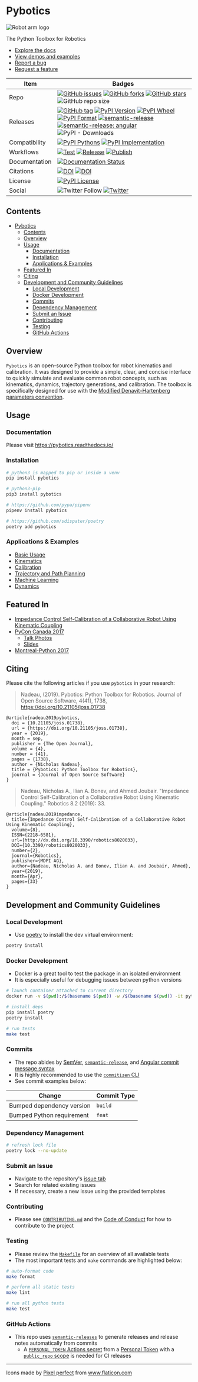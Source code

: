 # Pybotics

![Robot arm logo](media/python-robot.png)

The Python Toolbox for Robotics

- [Explore the docs](https://pybotics.readthedocs.io)
- [View demos and examples](https://github.com/nnadeau/pybotics/tree/master/examples)
- [Report a bug](https://github.com/nnadeau/pybotics/issues)
- [Request a feature](https://github.com/nnadeau/pybotics/issues)

| Item          | Badges                                                                                                                                                                                                                                                                                                                                                                                                                                                                                                                                                                                                                                                                                                         |
| ------------- | -------------------------------------------------------------------------------------------------------------------------------------------------------------------------------------------------------------------------------------------------------------------------------------------------------------------------------------------------------------------------------------------------------------------------------------------------------------------------------------------------------------------------------------------------------------------------------------------------------------------------------------------------------------------------------------------------------------- |
| Repo          | [![GitHub issues](https://img.shields.io/github/issues/nnadeau/pybotics.svg)](https://github.com/nnadeau/pybotics/issues) [![GitHub forks](https://img.shields.io/github/forks/nnadeau/pybotics.svg)](https://github.com/nnadeau/pybotics/network) [![GitHub stars](https://img.shields.io/github/stars/nnadeau/pybotics.svg)](https://github.com/nnadeau/pybotics/stargazers) ![GitHub repo size](https://img.shields.io/github/repo-size/engnadeau/pybotics)                                                                                                                                                                                                                                                 |
| Releases      | [![GitHub tag](https://img.shields.io/github/tag/nnadeau/pybotics.svg?maxAge=2592000?style=flat-square)](https://github.com/nnadeau/pybotics/releases) [![PyPI Version](https://img.shields.io/pypi/v/pybotics.svg)](https://pypi.python.org/pypi/pybotics) [![PyPI Wheel](https://img.shields.io/pypi/wheel/pybotics.svg)](https://pypi.python.org/pypi/pybotics) [![PyPI Format](https://img.shields.io/pypi/format/pybotics.svg)](https://pypi.python.org/pypi/pybotics) [![semantic-release](https://img.shields.io/badge/%20%20%F0%9F%93%A6%F0%9F%9A%80-semantic--release-e10079.svg)](https://github.com/semantic-release/semantic-release) [![semantic-release: angular](https://img.shields.io/badge/semantic--release-angular-e10079?logo=semantic-release)](https://github.com/semantic-release/semantic-release) ![PyPI - Downloads](https://img.shields.io/pypi/dm/pybotics) |
| Compatibility | [![PyPI Pythons](https://img.shields.io/pypi/pyversions/pybotics.svg)](https://pypi.python.org/pypi/pybotics) [![PyPI Implementation](https://img.shields.io/pypi/implementation/pybotics.svg)](https://pypi.python.org/pypi/pybotics)                                                                                                                                                                                                                                                                                                                                                                                                                                                                         |
| Workflows     | [![Test](https://github.com/nnadeau/pybotics/workflows/Test/badge.svg)](https://github.com/nnadeau/pybotics/actions) [![Release](https://github.com/nnadeau/pybotics/workflows/Release/badge.svg)](https://github.com/nnadeau/pybotics/actions) [![Publish](https://github.com/nnadeau/pybotics/workflows/Publish/badge.svg)](https://github.com/nnadeau/pybotics/actions)                                                                                                                                                                                                                                                                                                                                     |
| Documentation | [![Documentation Status](https://readthedocs.org/projects/pybotics/badge/?version=latest)](https://pybotics.readthedocs.io/en/latest/?badge=latest)                                                                                                                                                                                                                                                                                                                                                                                                                                                                                                                                                            |
| Citations     | [![DOI](https://joss.theoj.org/papers/10.21105/joss.01738/status.svg)](https://doi.org/10.21105/joss.01738) [![DOI](https://zenodo.org/badge/66797360.svg)](https://zenodo.org/badge/latestdoi/66797360)                                                                                                                                                                                                                                                                                                                                                                                                                                                                                                       |
| License       | [![PyPI License](https://img.shields.io/pypi/l/pybotics.svg)](https://pypi.python.org/pypi/pybotics)                                                                                                                                                                                                                                                                                                                                                                                                                                                                                                                                                                                                           |
| Social        | ![Twitter Follow](https://img.shields.io/twitter/follow/engnadeau?style=social) [![Twitter](https://img.shields.io/twitter/url?style=social&url=https%3A%2F%2Fgithub.com%2Fnnadeau%2Fpybotics)](https://twitter.com/intent/tweet?text=Wow:&url=https%3A%2F%2Fgithub.com%2Fnnadeau%2Fpybotics)                                                                                                                                                                                                                                                                                                                                                                                                                  |

## Contents

- [Pybotics](#pybotics)
  - [Contents](#contents)
  - [Overview](#overview)
  - [Usage](#usage)
    - [Documentation](#documentation)
    - [Installation](#installation)
    - [Applications & Examples](#applications--examples)
  - [Featured In](#featured-in)
  - [Citing](#citing)
  - [Development and Community Guidelines](#development-and-community-guidelines)
    - [Local Development](#local-development)
    - [Docker Development](#docker-development)
    - [Commits](#commits)
    - [Dependency Management](#dependency-management)
    - [Submit an Issue](#submit-an-issue)
    - [Contributing](#contributing)
    - [Testing](#testing)
    - [GitHub Actions](#github-actions)

## Overview

`Pybotics` is an open-source Python toolbox for robot kinematics and calibration.
It was designed to provide a simple, clear, and concise interface to quickly simulate and evaluate common robot concepts, such as kinematics, dynamics, trajectory generations, and calibration.
The toolbox is specifically designed for use with the [Modified Denavit–Hartenberg parameters convention](https://en.wikipedia.org/wiki/Denavit%E2%80%93Hartenberg_parameters#Modified_DH_parameters).

## Usage

### Documentation

Please visit https://pybotics.readthedocs.io/

### Installation

```bash
# python3 is mapped to pip or inside a venv
pip install pybotics

# python3-pip
pip3 install pybotics

# https://github.com/pypa/pipenv
pipenv install pybotics

# https://github.com/sdispater/poetry
poetry add pybotics
```

### Applications & Examples

- [Basic Usage](examples/basic_usage.py)
- [Kinematics](examples/kinematics.ipynb)
- [Calibration](examples/calibration.ipynb)
- [Trajectory and Path Planning](examples/trajectory_generation.ipynb)
- [Machine Learning](examples/machine_learning.ipynb)
- [Dynamics](examples/dynamics.ipynb)

## Featured In

- [Impedance Control Self-Calibration of a Collaborative Robot Using Kinematic Coupling](https://www.mdpi.com/2218-6581/8/2/33/htm)
- [PyCon Canada 2017](https://2017.pycon.ca/schedule/53/)
  - [Talk Photos](https://500px.com/nicholasnadeau/galleries/pycon-canada-2017)
  - [Slides](https://github.com/nnadeau/pycon-canada-2017)
- [Montreal-Python 2017](https://www.youtube.com/watch?v=wgKoGA69YXQ)

## Citing

Please cite the following articles if you use `pybotics` in your research:

> Nadeau, (2019). Pybotics: Python Toolbox for Robotics. Journal of Open Source Software, 4(41), 1738, https://doi.org/10.21105/joss.01738

```
@article{nadeau2019pybotics,
  doi = {10.21105/joss.01738},
  url = {https://doi.org/10.21105/joss.01738},
  year = {2019},
  month = sep,
  publisher = {The Open Journal},
  volume = {4},
  number = {41},
  pages = {1738},
  author = {Nicholas Nadeau},
  title = {Pybotics: Python Toolbox for Robotics},
  journal = {Journal of Open Source Software}
}
```

> Nadeau, Nicholas A., Ilian A. Bonev, and Ahmed Joubair. "Impedance Control Self-Calibration of a Collaborative Robot Using Kinematic Coupling." Robotics 8.2 (2019): 33.

```
@article{nadeau2019impedance,
  title={Impedance Control Self-Calibration of a Collaborative Robot Using Kinematic Coupling},
  volume={8},
  ISSN={2218-6581},
  url={http://dx.doi.org/10.3390/robotics8020033},
  DOI={10.3390/robotics8020033},
  number={2},
  journal={Robotics},
  publisher={MDPI AG},
  author={Nadeau, Nicholas A. and Bonev, Ilian A. and Joubair, Ahmed},
  year={2019},
  month={Apr},
  pages={33}
}
```

## Development and Community Guidelines

### Local Development

- Use [poetry](https://python-poetry.org/) to install the dev virtual environment:

```bash
poetry install
```

### Docker Development

- Docker is a great tool to test the package in an isolated environment
- It is especially useful for debugging issues between python versions

```bash
# launch container attached to current directory
docker run -v $(pwd):/$(basename $(pwd)) -w /$(basename $(pwd)) -it python:3 bash

# install deps
pip install poetry
poetry install

# run tests
make test
```

### Commits

- The repo abides by [SemVer](https://semver.org/), [`semantic-release`](https://github.com/semantic-release/semantic-release), and [Angular commit message syntax](https://github.com/angular/angular/blob/main/CONTRIBUTING.md)
- It is highly recommended to use the [`commitizen` CLI](https://github.com/commitizen/cz-cli)
- See commit examples below:

| Change                    | Commit Type |
| ------------------------- | ----------- |
| Bumped dependency version | `build`     |
| Bumped Python requirement | `feat`      |

### Dependency Management

```bash
# refresh lock file
poetry lock --no-update
```

### Submit an Issue

- Navigate to the repository's [issue tab](https://github.com/nnadeau/pybotics/issues)
- Search for related existing issues
- If necessary, create a new issue using the provided templates

### Contributing

- Please see [`CONTRIBUTING.md`](.github/CONTRIBUTING.md) and the [Code of Conduct](CODE_OF_CONDUCT.md) for how to contribute to the project

### Testing

- Please review the [`Makefile`](Makefile) for an overview of all available tests
- The most important tests and `make` commands are highlighted below:

```bash
# auto-format code
make format

# perform all static tests
make lint

# run all python tests
make test
```

### GitHub Actions

- This repo uses [`semantic-releases`](https://github.com/semantic-release/) to generate releases and release notes automatically from commits
  - A [`PERSONAL_TOKEN` Actions secret](https://github.com/nnadeau/pybotics/settings/secrets/actions) from a [Personal Token](https://github.com/settings/tokens) with a [`public_repo` scope](https://github.com/semantic-release/github#github-authentication) is needed for CI releases

---

Icons made by <a href="https://icon54.com/" title="Pixel perfect">Pixel perfect</a> from <a href="https://www.flaticon.com/" title="Flaticon"> www.flaticon.com</a>
